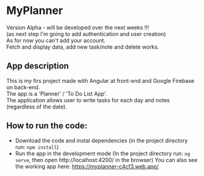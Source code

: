 # MyPlanner
Version Alpha - will be developed over the next weeks !!!   
(as next step I'm going to add authentication and user creation)   
As for now you can't add your account.   
Fetch and display data, add new task/note and delete works.
## App description
This is my firs project made with Angular at front-end and Google Firebase on back-end.   
The app is a 'Planner' / 'To Do List App'.   
The application allows user to write tasks for each day and notes (regardless of the date).
## How to run the code:
* Download the code and instal dependencies (in the project directory run: `npm install`)
* Run the app in the development mode (In the project directory run: `ng serve`, then open http://localhost:4200/ in the browser)
You can also see the working app here: https://myplanner-c4cf3.web.app/ 
